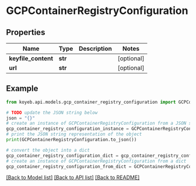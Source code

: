 # GCPContainerRegistryConfiguration


## Properties

Name | Type | Description | Notes
------------ | ------------- | ------------- | -------------
**keyfile_content** | **str** |  | [optional] 
**url** | **str** |  | [optional] 

## Example

```python
from koyeb.api.models.gcp_container_registry_configuration import GCPContainerRegistryConfiguration

# TODO update the JSON string below
json = "{}"
# create an instance of GCPContainerRegistryConfiguration from a JSON string
gcp_container_registry_configuration_instance = GCPContainerRegistryConfiguration.from_json(json)
# print the JSON string representation of the object
print(GCPContainerRegistryConfiguration.to_json())

# convert the object into a dict
gcp_container_registry_configuration_dict = gcp_container_registry_configuration_instance.to_dict()
# create an instance of GCPContainerRegistryConfiguration from a dict
gcp_container_registry_configuration_from_dict = GCPContainerRegistryConfiguration.from_dict(gcp_container_registry_configuration_dict)
```
[[Back to Model list]](../README.md#documentation-for-models) [[Back to API list]](../README.md#documentation-for-api-endpoints) [[Back to README]](../README.md)


